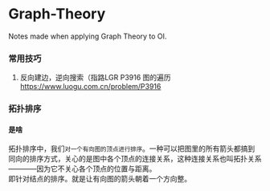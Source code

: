 # Graph-Theory
Notes made when applying Graph Theory to OI.
### 常用技巧
1. 反向建边，逆向搜索（指路LGR P3916 图的遍历 https://www.luogu.com.cn/problem/P3916
### 拓扑排序
#### 是啥
拓扑排序中，我们``对一个有向图的顶点进行排序``。一种可以把图里的所有箭头都搞到同向的排序方式，关心的是图中各个顶点的连接关系，这种连接关系也叫拓扑关系————因为它不关心各个顶点的位置与距离。  
即针对结点的排序。就是让有向图的箭头朝着一个方向整。 
